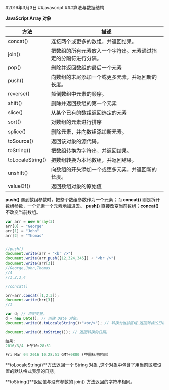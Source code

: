 #2016年3月3日
##javascript
###算法与数据结构

**JavaScript Array 对象**


|方法|  描述|
|--|--|
|concat() |   连接两个或更多的数组，并返回结果。|
|join()  |把数组的所有元素放入一个字符串。元素通过指定的分隔符进行分隔。|
|pop()  | 删除并返回数组的最后一个元素|
|push() | 向数组的末尾添加一个或更多元素，并返回新的长度。|
|reverse()  | 颠倒数组中元素的顺序。|
|shift()| 删除并返回数组的第一个元素|
|slice() |从某个已有的数组返回选定的元素|
|sort() | 对数组的元素进行排序|
|splice() |   删除元素，并向数组添加新元素。|
|toSource() | 返回该对象的源代码。|
|toString() | 把数组转换为字符串，并返回结果。|
|toLocaleString()|    把数组转换为本地数组，并返回结果。|
|unshift()  | 向数组的开头添加一个或更多元素，并返回新的长度。|
|valueOf()  | 返回数组对象的原始值|

**push()** 遇到数组参数时，把整个数组参数作为一个元素；而 **concat()** 则是拆开数组参数，一个元素一个元素地加进去。 **push()** 直接改变当前数组；**concat()** 不改变当前数组。

```js
var arr = new Array(3)
arr[0] = "George"
arr[1] = "John"
arr[2] = "Thomas"


//push()
document.write(arr + "<br />")
document.write(arr.push([12,324,345]) + "<br />")
document.write(arr[3])
//George,John,Thomas
//4
//1,2,3,4

//concat()

brr=arr.concat([1,2,3]);
document.write(brr[3])
//1
```

```js
var d; // 声明变量。 
d = new Date(); // 创建 Date 对象。 
document.write(d.toLocaleString()+"<br/>"); // 转换为当前区域,返回转换的日期。

document.write(d.toString()); // 返回转换的日期。

结果：
2016/3/4 上午10:28:51

Fri Mar 04 2016 10:28:51 GMT+0800 (中国标准时间)
```

**toLocaleString()**方法返回一个 String 对象 ,这个对象中包含了用当前区域设置的默认格式表示的日期。 

**toString()**返回值与没有参数的 join() 方法返回的字符串相同。



